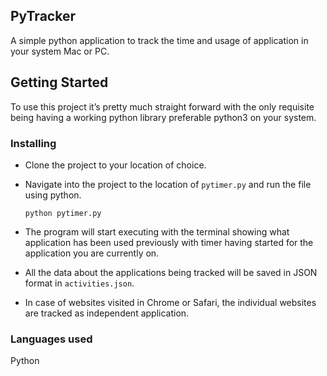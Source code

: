 
## PyTracker

A simple python application to track the time and usage of application in your system Mac or PC. 

## Getting Started

To use this project it’s pretty much straight forward with the only requisite being having a working python library preferable python3 on your system. 

### Installing

- Clone the project to your location of choice.
- Navigate into the project to the location of `pytimer.py` and run the file using python.

    ```
    python pytimer.py
    ```

- The program will start executing with the terminal showing what application has been used previously with timer having started for the application you are currently on.
- All the data about the applications being tracked will be saved in JSON format in `activities.json`.
- In case of websites visited in Chrome or Safari, the individual websites are tracked as independent application.

### Languages used

Python
